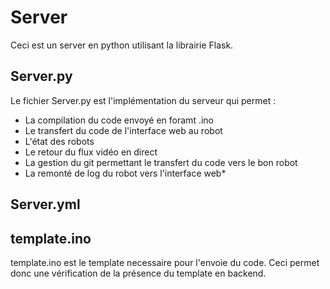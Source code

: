 # Server

Ceci est un server en python utilisant la librairie Flask.

## Server.py

Le fichier Server.py est l'implémentation du serveur qui permet :

* La compilation du code envoyé en foramt .ino
* Le transfert du code de l'interface web au robot
* L'état des robots
* Le retour du flux vidéo en direct
* La gestion du git permettant le transfert du code vers le bon robot
* La remonté de log du robot vers l'interface web*


## Server.yml

## template.ino

template.ino est le template necessaire pour l'envoie du code. Ceci permet donc une vérification de la présence du template en backend.